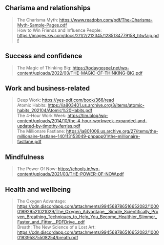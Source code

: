 ## Charisma and relationships
> The Charisma Myth: https://www.readpbn.com/pdf/The-Charisma-Myth-Sample-Pages.pdf \
> How to Win Friends and Influence People: https://images.kw.com/docs/2/1/2/212345/1285134779158_htwfaip.pdf

## Success and confidence
> The Magic of Thinking Big: https://todaygospel.net/wp-content/uploads/2022/03/THE-MAGIC-OF-THINKING-BIG.pdf

## Work and business-related
> Deep Work: https://yes-pdf.com/book/366/read \
> Atomic Habits: https://ia803401.us.archive.org/3/items/atomic-habits_202104/Atomic%20Habits.pdf \
> The 4-Hour Work Week: https://tim.blog/wp-content/uploads/2014/10/the-4-hour-workweek-expanded-and-updated-by-timothy-ferriss.pdf \
> The Millionare Fastlane: https://ia801009.us.archive.org/27/items/the-millionaire-fastlane-140113153049-phpapp01/the-millionaire-fastlane.pdf

## Mindfulness
> The Power Of Now: https://chools.in/wp-content/uploads/2021/03/THE-POWER-OF-NOW.pdf

## Health and wellbeing
> The Oxygen Advantage: https://cdn.discordapp.com/attachments/994568786516652082/1000018929521021029/The_Oxygen_Advantage__Simple_Scientifically_Proven_Breathing_Techniques_to_Help_You_Become_Healthier_Slimmer_Faster_and_Fitter__PDFDrive_.pdf \
> Breath: The New Science of a Lost Art: https://cdn.discordapp.com/attachments/994568786516652082/1000018395875508254/breath.pdf
